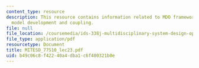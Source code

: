 ```yaml
---
content_type: resource
description: This resource contains information related to MDO framework, subsystem
  model development and coupling.
file: null
file_location: /coursemedia/ids-338j-multidisciplinary-system-design-optimization-spring-2010/b49c06c8f42240a4dba1c6f400321b0e_MITESD_77S10_lec23.pdf
file_type: application/pdf
resourcetype: Document
title: MITESD_77S10_lec23.pdf
uid: b49c06c8-f422-40a4-dba1-c6f400321b0e
---
```


